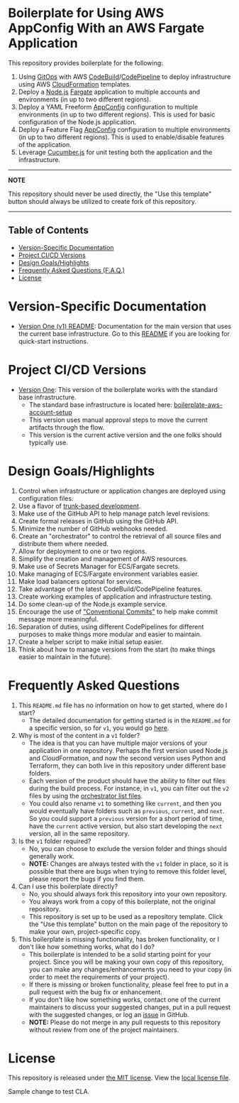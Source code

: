 # Boilerplate for Using AWS AppConfig With an AWS Fargate Application

This repository provides boilerplate for the following:

1. Using [GitOps](https://about.gitlab.com/topics/gitops/) with AWS [CodeBuild](https://aws.amazon.com/codebuild/)/[CodePipeline](https://aws.amazon.com/codepipeline/) to deploy infrastructure using AWS [CloudFormation](https://aws.amazon.com/cloudformation/) templates.
2. Deploy a [Node.js](https://nodejs.org) [Fargate](https://aws.amazon.com/fargate/) application to multiple accounts and environments (in up to two different regions).
3. Deploy a YAML Freeform [AppConfig](https://docs.aws.amazon.com/systems-manager/latest/userguide/appconfig.html) configuration to multiple environments (in up to two different regions).  This is used for basic configuration of the Node.js application.
4. Deploy a Feature Flag [AppConfig](https://docs.aws.amazon.com/systems-manager/latest/userguide/appconfig.html) configuration to multiple environments (in up to two different regions).  This is used to enable/disable features of the application.
5. Leverage [Cucumber.js](https://cucumber.io) for unit testing both the application and the infrastructure.

---
**NOTE**

This repository should never be used directly, the "Use this template" button should always be utilized to create fork of this repository.

---

## Table of Contents

- [Version-Specific Documentation](#version-specific-documentation)
- [Project CI/CD Versions](#project-cicd-versions)
- [Design Goals/Highlights](#design-goalshighlights)
- [Frequently Asked Questions (F.A.Q.)](#frequently-asked-questions)
- [License](#license)

# Version-Specific Documentation

- [Version One (v1) README](v1/README.md): Documentation for the main version that uses the current base infrastructure.  Go to this [README](v1/README.md) if you are looking for quick-start instructions.

# Project CI/CD Versions

- [Version One](v1): This version of the boilerplate works with the standard base infrastructure.
    * The standard base infrastructure is located here: [boilerplate-aws-account-setup](https://github.com/warnermedia/boilerplate-aws-account-setup)
    * This version uses manual approval steps to move the current artifacts through the flow.
    * This version is the current active version and the one folks should typically use.

# Design Goals/Highlights

1. Control when infrastructure or application changes are deployed using configuration files.
2. Use a flavor of [trunk-based development](https://trunkbaseddevelopment.com/).
3. Make use of the GitHub API to help manage patch level revisions.
4. Create formal releases in GitHub using the GitHub API.
5. Minimize the number of GitHub webhooks needed.
6. Create an "orchestrator" to control the retrieval of all source files and distribute them where needed.
7. Allow for deployment to one or two regions.
8. Simplify the creation and management of AWS resources.
9. Make use of Secrets Manager for ECS/Fargate secrets.
10. Make managing of ECS/Fargate environment variables easier.
11. Make load balancers optional for services.
12. Take advantage of the latest CodeBuild/CodePipeline features.
13. Create working examples of application and infrastructure testing.
14. Do some clean-up of the Node.js example service.
15. Encourage the use of ["Conventional Commits"](https://www.conventionalcommits.org/) to help make commit message more meaningful.
16. Separation of duties, using different CodePipelines for different purposes to make things more modular and easier to maintain.
17. Create a helper script to make initial setup easier.
18. Think about how to manage versions from the start (to make things easier to maintain in the future).

# Frequently Asked Questions

1. This `README.md` file has no information on how to get started, where do I start?
    - The detailed documentation for getting started is in the `README.md` for a specific version, so for `v1`, you would go [here](v1/README.md).
2. Why is most of the content in a `v1` folder?
    - The idea is that you can have multiple major versions of your application in one repository.  Perhaps the first version used Node.js and CloudFormation, and now the second version uses Python and Terraform, they can both live in this repository under different base folders.
    - Each version of the product should have the ability to filter out files during the build process.  For instance, in `v1`, you can filter out the `v2` files by using the [orchestrator list files](v1/env/cfn/codebuild/orchestrator).
    - You could also rename `v1` to something like `current`, and then you would eventually have folders such as `previous`, `current`, and `next`.  So you could support a `previous` version for a short period of time, have the `current` active version, but also start developing the `next` version, all in the same repository.
3. Is the `v1` folder required?
    - No, you can choose to exclude the version folder and things should generally work.
    - **NOTE:** Changes are always tested with the `v1` folder in place, so it is possible that there are bugs when trying to remove this folder level, please report the bugs if you find them.
4. Can I use this boilerplate directly?
    - No, you should always fork this repository into your own repository.
    - You always work from a copy of this boilerplate, not the original repository.
    - This repository is set up to be used as a repository template.  Click the "Use this template" button on the main page of the repository to make your own, project-specific copy.
5. This boilerplate is missing functionality, has broken functionality, or I don't like how something works, what do I do?
    - This boilerplate is intended to be a solid starting point for your project.  Since you will be making your own copy of this repository, you can make any changes/enhancements you need to your copy (in order to meet the requirements of your project).
    - If there is missing or broken functionality, please feel free to put in a pull request with the bug fix or enhancement.
    - If you don't like how something works, contact one of the current maintainers to discuss your suggested changes, put in a pull request with the suggested changes, or log an [issue](../../issues) in GitHub.
    - **NOTE:** Please do not merge in any pull requests to this repository without review from one of the project maintainers.

# License

This repository is released under [the MIT license](https://en.wikipedia.org/wiki/MIT_License).  View the [local license file](./LICENSE).

Sample change to test CLA.
